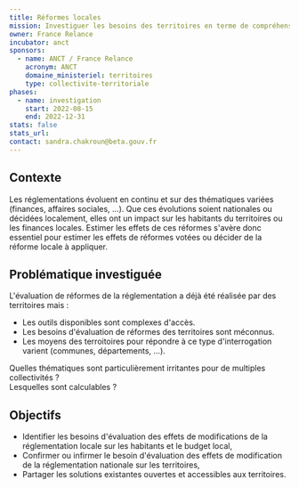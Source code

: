 ```yaml
---
title: Réformes locales
mission: Investiguer les besoins des territoires en terme de compréhension de l'impact de réformes existantes ou envisagées
owner: France Relance
incubator: anct
sponsors:
  - name: ANCT / France Relance
    acronym: ANCT
    domaine_ministeriel: territoires
    type: collectivite-territoriale
phases:
  - name: investigation
    start: 2022-08-15
    end: 2022-12-31
stats: false
stats_url:
contact: sandra.chakroun@beta.gouv.fr
---
```


## Contexte

Les réglementations évoluent en continu et sur des thématiques variées (finances, affaires sociales, ...).
Que ces évolutions soient nationales ou décidées localement, elles ont un impact sur les habitants du territoires ou les finances locales.
Estimer les effets de ces réformes s'avère donc essentiel pour estimer les effets de réformes votées ou décider de la réforme locale à appliquer.

## Problématique investiguée

L'évaluation de réformes de la réglementation a déjà été réalisée par des territoires mais :

* Les outils disponibles sont complexes d'accès.
* Les besoins d'évaluation de réformes des territoires sont méconnus.
* Les moyens des terroitoires pour répondre à ce type d'interrogation varient (communes, départements, ...).

Quelles thématiques sont particulièrement irritantes pour de multiples collectivités ?  
Lesquelles sont calculables ?

## Objectifs

* Identifier les besoins d'évaluation des effets de modifications de la réglementation locale sur les habitants et le budget local,
* Confirmer ou infirmer le besoin d'évaluation des effets de modification de la réglementation nationale sur les territoires,
* Partager les solutions existantes ouvertes et accessibles aux territoires.
